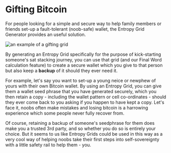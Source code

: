 # Gifting Bitcoin

For people looking for a simple and secure way to help family members or friends set-up a fault-tolerant (noob-safe) wallet, the Entropy Grid Generator provides an useful solution.

![an example of a gifting grid](/giftinggrid)

By generating an Entropy Grid specifically for the purpose of kick-starting someone's sat stacking journey, you can use that grid (and our Final Word calculation feature) to create a secure wallet which you give to that person but also keep a **backup** of it should they ever need it.

For example, let's say you want to set-up a young neice or newphew of yours with their own Bitcoin wallet. By using an Entropy Grid, you can give them a wallet seed phrase that you have generated securely, which you then retain a copy - including the wallet pattern or cell co-ordinates - should they ever come back to you asking if you happen to have kept a copy. Let's face it, noobs often make mistakes and losing bitcoin is a harrowing experience which some people never fully recover from.

Of course, retaining a backup of someone's seedphrase for them does make you a trusted 3rd party, and so whether you do so is entirely your choice. But it seems to us like Entropy Grids could be used in this way as a very cool way of helping noobs take their first steps into self-sovereignty with a little safety rail to help them - you. 
